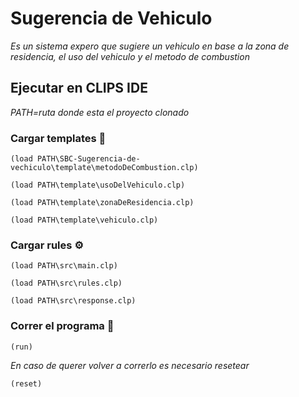 # Sugerencia de Vehiculo

_Es un sistema expero que sugiere un vehiculo en base a la zona de residencia, el uso del vehiculo y el metodo de combustion_

## Ejecutar en CLIPS IDE 

_PATH=ruta donde esta el proyecto clonado_

### Cargar templates 🔧

```
(load PATH\SBC-Sugerencia-de-vechiculo\template\metodoDeCombustion.clp)
```

```
(load PATH\template\usoDelVehiculo.clp)
```

```
(load PATH\template\zonaDeResidencia.clp)
```

```
(load PATH\template\vehiculo.clp)
```

### Cargar rules ⚙️

```
(load PATH\src\main.clp)
```

```
(load PATH\src\rules.clp)
```

```
(load PATH\src\response.clp)
```

### Correr el programa 🚀

```
(run)
```

_En caso de querer volver a correrlo es necesario resetear_

```
(reset)
```